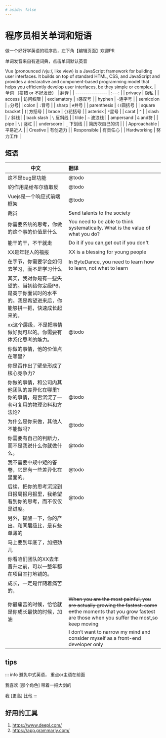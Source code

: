 ```yaml
---
# aside: false
---
```

# 程序员相关单词和短语

做一个好好学英语的程序员，左下角【编辑页面】欢迎PR

单词发音来自有道词典，点击单词默认英音

<Word>Vue (pronounced /vjuː/, like view) is a JavaScript framework for building user interfaces. It builds on top of standard HTML, CSS, and JavaScript and provides a declarative and component-based programming model that helps you efficiently develop user interfaces, be they simple or complex.</Word>
| 单词 （拼错 or 不好发音）     | 翻译  | 
| ---------------- | :---: |
| <Word>privacy</Word> | 隐私  |
| <Word>access</Word> | 访问权限  |
| <Word>exclamatory</Word> | `!`感叹号  |
| <Word>hyphen</Word> | `-`连字号 |
| <Word>semicolon</Word> | `;`分号|
| <Word>colon</Word> | `:`冒号 |
| <Word>sharp</Word> | `#`井号 |
| <Word>parenthesis</Word> | `()`圆括号 |
| <Word>square bracket</Word> | `[]`方括号 |
| <Word>brace</Word> | `{}`花括号 |
| <Word>asterisk</Word> | `*`星号 |
| <Word>carat</Word> | `^` |
| <Word>slash</word> | `/` 斜线 |
| <Word>back slash</Word> | `\` 反斜线 |
| <Word>tilde</Word> | `~` 波浪线 |
| <Word>ampersand</Word> | `&` and符 |
| <Word>pipe</Word> | `\|` 竖杠 |
| <Word>underscore</Word> | `_` 下划线 |
| 简历吹自己的词 |   |
| <Word>Approachable</Word> | 平易近人  |
| <Word>Creative </Word> | 有创造力  |
| <Word>Responsible</Word> | 有责任心  |
| <Word>Hardworking</Word> | 努力工作  |


## 短语

| 中文        |      翻译      | 
| ------------- | :----------- | 
| 这不是bug是功能     | @todo | 
| !的作用是给布尔值取反     |   @todo    |   
| Vuejs是一个响应式前端框架     |   @todo    |   
| 裁员     |   <Word>Send talents to the society</Word>    |   
| 你需要系统的思考，你做的这个事的价值是什么     |   You need to be able to think systematically. What is the value of what you do?    |  
|能干的干，不干就走|<Word>Do it if you can,get out if you don't</Word>|
|XX是年轻人的福报| <Word>XX is a blessing for young people</Word>|
| 在字节，你需要学会如何去学习，而不是学习什么| <Word>In ByteDance, you need to learn how to learn, not what to learn</Word>|
|其实，我对你是有一些失望的。当初给你定级P6，是高于你面试时的水平的。我是希望进来后，你能够拼一把，快速成长起来的。||
|xx这个层级，不是把事情做好就可以的。你需要有体系化思考的能力。|@todo|
|你做的事情，他的价值点在哪里?||
|你是否作出了壁垒形成了核心竞争力?||
|你做的事情，和公司内其他团队的差异化在哪里?你的事情，是否沉淀了一套可复用的物理资料和方法论?|@todo|
|为什么是你来做，其他人不能做吗?|@todo|
|你需要有自己的判断力，而不是我说什么你就做什么。|@todo|
|我不需要中规中矩的答卷，它是有一些差异化在里面的。|@todo|
|后续，把你的思考沉淀到日报周报月报里，我希望看到你的思考，而不仅仅是进度。|@todo|
|另外，提醒一下，你的产出，和同层级比，是有些单薄的||
|马上要到年底了，加把劲儿||
|你看咱们团队的XX去年晋升之前，可以一整年都在项目室打地铺的。||
|成长，一定是伴随着痛苦的，||
| 你最痛苦的时候，恰恰就是你成长最快的时候，加油| ~~When you are the most painful, you are actually growing the fastest. come on~~<Word>the moments that you grow fastest are those when you suffer the most,so keep moving </Word>|
|| <Word>I don’t want to narrow my mind and consider myself as a front-end developer only</Word>|

## tips

::: info 避免中式英语， 重点or主语在前面

我喜欢 [那个角色] 带着一把大剑的

我 [更高] 比他
:::


## 好用的工具
1. https://www.deepl.com/
2. https://app.grammarly.com/
